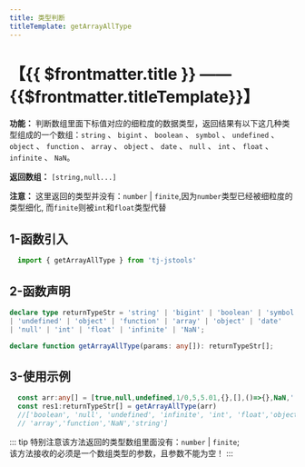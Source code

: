 ```yaml
---
title: 类型判断
titleTemplate: getArrayAllType
---
```


# 【{{ $frontmatter.title }} —— {{$frontmatter.titleTemplate}}】

**功能：** 判断数组里面下标值对应的细粒度的数据类型，返回结果有以下这几种类型组成的一个数组：`string` 、 `bigint` 、 `boolean` 、 `symbol` 、 `undefined` 、 `object` 、 `function` 、 `array` 、 `object` 、 `date` 、 `null` 、 `int` 、 `float` 、 `infinite` 、 `NaN`。

**返回数组：** `[string,null...]`

**注意：** 这里返回的类型并没有：`number` | `finite`,因为`number`类型已经被细粒度的类型细化, 而`finite`则被`int`和`float`类型代替

## 1-函数引入

```js 
  import { getArrayAllType } from 'tj-jstools'
```
## 2-函数声明

```ts 
declare type returnTypeStr = 'string' | 'bigint' | 'boolean' | 'symbol' 
| 'undefined' | 'object' | 'function' | 'array' | 'object' | 'date' 
| 'null' | 'int' | 'float' | 'infinite' | 'NaN';

declare function getArrayAllType(params: any[]): returnTypeStr[];
```

## 3-使用示例

```ts 
  const arr:any[] = [true,null,undefined,1/0,5,5.01,{},[],()=>{},NaN,'']
  const res1:returnTypeStr[] = getArrayAllType(arr) 
  //['boolean', 'null', 'undefined', 'infinite', 'int', 'float','object',
  // 'array','function','NaN','string']

```
::: tip
特别注意该方法返回的类型数组里面没有：`number` | `finite`;<br/>
该方法接收的必须是一个数组类型的参数，且参数不能为空！
:::
